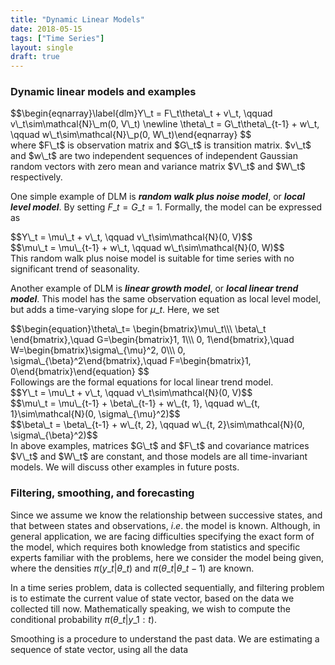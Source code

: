```yaml
---
title: "Dynamic Linear Models"
date: 2018-05-15
tags: ["Time Series"]
layout: single
draft: true
---
```

### Dynamic linear models and examples
<div>$$\begin{eqnarray}\label{dlm}Y\_t = F\_t\theta\_t + v\_t, \qquad v\_t\sim\mathcal{N}\_m(0, V\_t) \newline
\theta\_t = G\_t\theta\_{t-1} + w\_t, \qquad w\_t\sim\mathcal{N}\_p(0, W\_t)\end{eqnarray}
$$</div>
where $F\_t$ is observation matrix and $G\_t$ is transition matrix. $v\_t$ and $w\_t$ are two independent sequences of independent Gaussian random vectors with zero mean and variance matrix $V\_t$ and $W\_t$ respectively.

One simple example of DLM is _**random walk plus noise model**_, or _**local level model**_. By setting $F\_t=G\_t=1$. Formally, the model can be expressed as
<div>$$Y\_t = \mu\_t + v\_t, \qquad v\_t\sim\mathcal{N}(0, V)$$</div>
<div>$$\mu\_t = \mu\_{t-1} + w\_t, \qquad w\_t\sim\mathcal{N}(0, W)$$</div>
This random walk plus noise model is suitable for time series with no significant trend of seasonality.

Another example of DLM is _**linear growth model**_, or _**local linear trend model**_. This model has the same observation equation as local level model, but adds a time-varying slope for $\mu\_t$. Here, we set
<div>$$\begin{equation}\theta\_t=
\begin{bmatrix}\mu\_t\\\ \beta\_t
\end{bmatrix},\quad G=\begin{bmatrix}1, 1\\\ 0, 1\end{bmatrix},\quad W=\begin{bmatrix}\sigma\_{\mu}^2, 0\\\ 0, \sigma\_{\beta}^2\end{bmatrix},\quad F=\begin{bmatrix}1, 0\end{bmatrix}\end{equation}
$$</div>
Followings are the formal equations for local linear trend model.
<div>$$Y\_t = \mu\_t + v\_t, \qquad v\_t\sim\mathcal{N}(0, V)$$</div>
<div>$$\mu\_t = \mu\_{t-1} + \beta\_{t-1} + w\_{t, 1}, \qquad w\_{t, 1}\sim\mathcal{N}(0, \sigma\_{\mu}^2)$$</div>
<div>$$\beta\_t = \beta\_{t-1} + w\_{t, 2}, \qquad w\_{t, 2}\sim\mathcal{N}(0, \sigma\_{\beta}^2)$$</div>
In above examples, matrices $G\_t$ and $F\_t$ and covariance matrices $V\_t$ and $W\_t$ are constant, and those models are all time-invariant models. We will discuss other examples in future posts.

### Filtering, smoothing, and forecasting
Since we assume we know the relationship between successive states, and that between states and observations, $i.e.$ the model is known. Although, in general application, we are facing difficulties specifying the exact form of the model, which requires both knowledge from statistics and specific experts familiar with the problems, here we consider the model being given, where the densities $\pi(y\_t|\theta\_t)$ and $\pi(\theta\_t|\theta\_{t-1})$ are known.

In a time series problem, data is collected sequentially, and filtering problem is to estimate the current value of state vector, based on the data we collected till now. Mathematically speaking, we wish to compute the conditional probability $\pi(\theta\_t|y\_{1:t})$.

Smoothing is a procedure to understand the past data. We are estimating a sequence of state vector, using all the data
